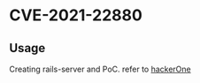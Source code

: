 # CVE-2021-22880

## Usage
Creating rails-server and PoC.
refer to [hackerOne](https://hackerone.com/reports/1023899)
